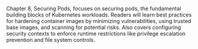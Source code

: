 Chapter 8, Securing Pods, focuses on securing pods, the fundamental building blocks of Kubernetes workloads. Readers will learn best practices for hardening container images by minimizing vulnerabilities, using trusted base images, and scanning for potential risks. Also covers configuring security contexts to enforce runtime restrictions like privilege escalation prevention and file system controls.